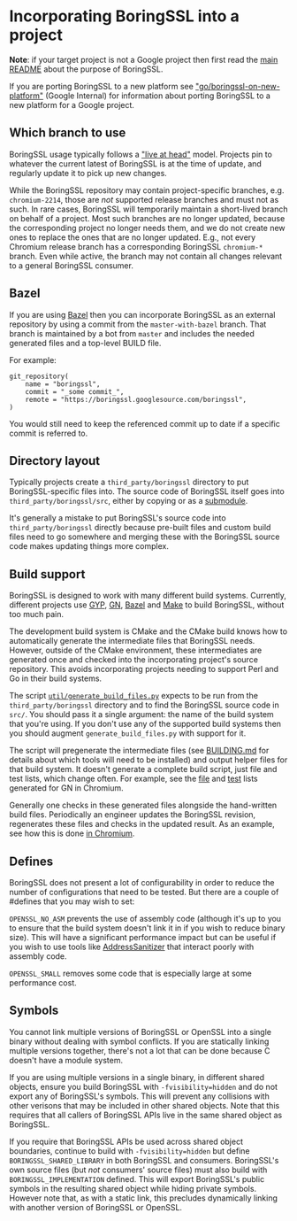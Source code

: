 # Incorporating BoringSSL into a project

**Note**: if your target project is not a Google project then first read the
[main README](./README.md) about the purpose of BoringSSL.

If you are porting BoringSSL to a new platform see
["go/boringssl-on-new-platform"](https://goto.corp.google.com/boringssl-on-new-platform) (Google
Internal) for information about porting BoringSSL to a new platform for a Google
project.

## Which branch to use

BoringSSL usage typically follows a
["live at head"](https://abseil.io/about/philosophy#we-recommend-that-you-choose-to-live-at-head)
model. Projects pin to whatever the current latest of BoringSSL is at the time
of update, and regularly update it to pick up new changes.

While the BoringSSL repository may contain project-specific branches, e.g.
`chromium-2214`, those are _not_ supported release branches and must not as
such. In rare cases, BoringSSL will temporarily maintain a short-lived branch on
behalf of a project. Most such branches are no longer updated, because the
corresponding project no longer needs them, and we do not create new ones to
replace the ones that are no longer updated. E.g., not every Chromium release
branch has a corresponding BoringSSL `chromium-*` branch. Even while active, the
branch may not contain all changes relevant to a general BoringSSL consumer.

## Bazel

If you are using [Bazel](https://bazel.build) then you can incorporate
BoringSSL as an external repository by using a commit from the
`master-with-bazel` branch. That branch is maintained by a bot from `master`
and includes the needed generated files and a top-level BUILD file.

For example:

    git_repository(
        name = "boringssl",
        commit = "_some commit_",
        remote = "https://boringssl.googlesource.com/boringssl",
    )

You would still need to keep the referenced commit up to date if a specific
commit is referred to.

## Directory layout

Typically projects create a `third_party/boringssl` directory to put
BoringSSL-specific files into. The source code of BoringSSL itself goes into
`third_party/boringssl/src`, either by copying or as a
[submodule](https://git-scm.com/docs/git-submodule).

It's generally a mistake to put BoringSSL's source code into
`third_party/boringssl` directly because pre-built files and custom build files
need to go somewhere and merging these with the BoringSSL source code makes
updating things more complex.

## Build support

BoringSSL is designed to work with many different build systems. Currently,
different projects use [GYP](https://gyp.gsrc.io/),
[GN](https://gn.googlesource.com/gn/+/master/docs/quick_start.md),
[Bazel](https://bazel.build/) and [Make](https://www.gnu.org/software/make/)  to
build BoringSSL, without too much pain.

The development build system is CMake and the CMake build knows how to
automatically generate the intermediate files that BoringSSL needs. However,
outside of the CMake environment, these intermediates are generated once and
checked into the incorporating project's source repository. This avoids
incorporating projects needing to support Perl and Go in their build systems.

The script [`util/generate_build_files.py`](./util/generate_build_files.py)
expects to be run from the `third_party/boringssl` directory and to find the
BoringSSL source code in `src/`. You should pass it a single argument: the name
of the build system that you're using. If you don't use any of the supported
build systems then you should augment `generate_build_files.py` with support
for it.

The script will pregenerate the intermediate files (see
[BUILDING.md](./BUILDING.md) for details about which tools will need to be
installed) and output helper files for that build system. It doesn't generate a
complete build script, just file and test lists, which change often. For
example, see the
[file](https://code.google.com/p/chromium/codesearch#chromium/src/third_party/boringssl/BUILD.generated.gni)
and
[test](https://code.google.com/p/chromium/codesearch#chromium/src/third_party/boringssl/BUILD.generated_tests.gni)
lists generated for GN in Chromium.

Generally one checks in these generated files alongside the hand-written build
files. Periodically an engineer updates the BoringSSL revision, regenerates
these files and checks in the updated result. As an example, see how this is
done [in Chromium](https://code.google.com/p/chromium/codesearch#chromium/src/third_party/boringssl/).

## Defines

BoringSSL does not present a lot of configurability in order to reduce the
number of configurations that need to be tested. But there are a couple of
\#defines that you may wish to set:

`OPENSSL_NO_ASM` prevents the use of assembly code (although it's up to you to
ensure that the build system doesn't link it in if you wish to reduce binary
size). This will have a significant performance impact but can be useful if you
wish to use tools like
[AddressSanitizer](http://clang.llvm.org/docs/AddressSanitizer.html) that
interact poorly with assembly code.

`OPENSSL_SMALL` removes some code that is especially large at some performance
cost.

## Symbols

You cannot link multiple versions of BoringSSL or OpenSSL into a single binary
without dealing with symbol conflicts. If you are statically linking multiple
versions together, there's not a lot that can be done because C doesn't have a
module system.

If you are using multiple versions in a single binary, in different shared
objects, ensure you build BoringSSL with `-fvisibility=hidden` and do not
export any of BoringSSL's symbols. This will prevent any collisions with other
verisons that may be included in other shared objects. Note that this requires
that all callers of BoringSSL APIs live in the same shared object as BoringSSL.

If you require that BoringSSL APIs be used across shared object boundaries,
continue to build with `-fvisibility=hidden` but define
`BORINGSSL_SHARED_LIBRARY` in both BoringSSL and consumers. BoringSSL's own
source files (but *not* consumers' source files) must also build with
`BORINGSSL_IMPLEMENTATION` defined. This will export BoringSSL's public symbols
in the resulting shared object while hiding private symbols. However note that,
as with a static link, this precludes dynamically linking with another version
of BoringSSL or OpenSSL.
